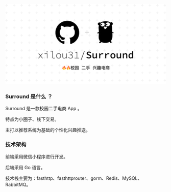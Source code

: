 ![Surround.png](images/Surround.png)

### Surround 是什么 ？

Surround 是一款校园二手电商 App 。

特点为小圈子、线下交易。

主打以推荐系统为基础的个性化兴趣推送。

### 技术架构

前端采用微信小程序进行开发。

后端采用 Go 语言。

技术栈主要为：fasthttp、fasthttprouter、gorm、Redis、MySQL、RabbitMQ。
